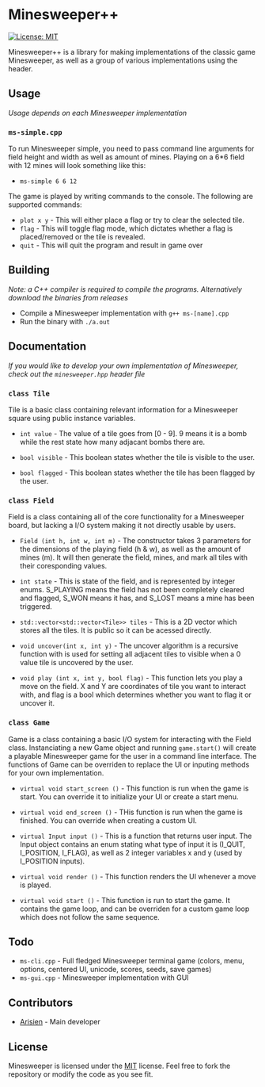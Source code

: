 # Minesweeper++

[![License: MIT](https://img.shields.io/badge/License-MIT-yellow.svg)](https://opensource.org/licenses/MIT)

Minesweeper++ is a library for making implementations of the classic game Minesweeper, as well as a group of various implementations using the header.

## Usage

*Usage depends on each Minesweeper implementation*

### `ms-simple.cpp`

To run Minesweeper simple, you need to pass command line arguments for field height and width as well as amount of mines. Playing on a 6*6 field with 12 mines will look something like this:

* `ms-simple 6 6 12`

The game is played by writing commands to the console. The following are supported commands:

* `plot x y` - This will either place a flag or try to clear the selected tile.
* `flag` - This will toggle flag mode, which dictates whether a flag is placed/removed or the tile is revealed.
* `quit` - This will quit the program and result in game over

## Building

*Note: a C++ compiler is required to compile the programs. Alternatively download the binaries from releases*

* Compile a Minesweeper implementation with `g++ ms-[name].cpp`
* Run the binary with `./a.out`

## Documentation

*If you would like to develop your own implementation of Minesweeper, check out the `minesweeper.hpp` header file*

### `class Tile`

Tile is a basic class containing relevant information for a Minesweeper square using public instance variables.

* `int value` - The value of a tile goes from [0 - 9]. 9 means it is a bomb while the rest state how many adjacant bombs there are.

* `bool visible` - This boolean states whether the tile is visible to the user.

* `bool flagged` - This boolean states whether the tile has been flagged by the user.

### `class Field`

Field is a class containing all of the core functionality for a Minesweeper board, but lacking a I/O system making it not directly usable by users.

* `Field (int h, int w, int m)` - The constructor takes 3 parameters for the dimensions of the playing field (h & w), as well as the amount of mines (m). It will then generate the field, mines, and mark all tiles with their coresponding values.

* `int state` - This is state of the field, and is represented by integer enums. S_PLAYING means the field has not been completely cleared and flagged, S_WON means it has, and S_LOST means a mine has been triggered.

* `std::vector<std::vector<Tile>> tiles` - This is a 2D vector which stores all the tiles. It is public so it can be acessed directly.

* `void uncover(int x, int y)` - The uncover algorithm is a recursive function with is used for setting all adjacent tiles to visible when a 0 value tile is uncovered by the user.

* `void play (int x, int y, bool flag)` - This function lets you play a move on the field. X and Y are coordinates of tile you want to interact with, and flag is a bool which determines whether you want to flag it or uncover it.

### `class Game`

Game is a class containing a basic I/O system for interacting with the Field class. Instanciating a new Game object and running `game.start()` will create a playable Minesweeper game for the user in a command line interface. The functions of Game can be overriden to replace the UI or inputing methods for your own implementation.

* `virtual void start_screen ()` - This function is run when the game is start. You can override it to initialize your UI or create a start menu.

* `virtual void end_screen ()` - THis function is run when the game is finished. You can override when creating a custom UI.

* `virtual Input input ()` - This is a function that returns user input. The Input object contains an enum stating what type of input it is (I_QUIT, I_POSITION, I_FLAG), as well as 2 integer variables x and y (used by I_POSITION inputs).

* `virtual void render ()` - This function renders the UI whenever a move is played.

* `virtual void start ()` - This function is run to start the game. It contains the game loop, and can be overriden for a custom game loop which does not follow the same sequence.

## Todo

* `ms-cli.cpp` - Full fledged Minesweeper terminal game (colors, menu, options, centered UI, unicode, scores, seeds, save games)
* `ms-gui.cpp` - Minesweeper implementation with GUI

## Contributors

* [Arisien](https://github.com/Arisien) - Main developer

## License
Minesweeper is licensed under the [MIT](LICENSE) license. Feel free to fork the repository or modify the code as you see fit.

